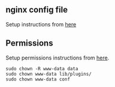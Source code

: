 
## nginx config file

Setup instructions from [here](https://www.nginx.com/resources/wiki/start/topics/recipes/dokuwiki/)

## Permissions

Setup permissions instructions from [here](https://www.digitalocean.com/community/tutorials/how-to-install-dokuwiki-with-nginx-on-an-ubuntu-12-04-vps).

```
sudo chown -R www-data data
sudo chown www-data lib/plugins/
sudo chown www-data conf
```
